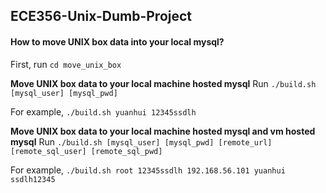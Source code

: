 ## ECE356-Unix-Dumb-Project

#### How to move UNIX box data into your local mysql?

First, run `cd move_unix_box`

**Move UNIX box data to your local machine hosted mysql**
Run `./build.sh [mysql_user] [mysql_pwd]`

For example, `./build.sh yuanhui 12345ssdlh`

**Move UNIX box data to your local machine hosted mysql and vm hosted mysql**
Run `./build.sh [mysql_user] [mysql_pwd] [remote_url] [remote_sql_user] [remote_sql_pwd]`

For example, `./build.sh root 12345ssdlh 192.168.56.101 yuanhui ssdlh12345`


